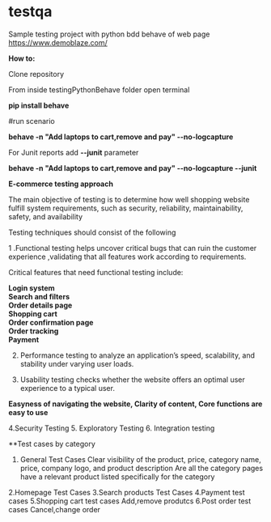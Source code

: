 # testqa

Sample testing project with python bdd behave of web page https://www.demoblaze.com/

**How to:**

Clone repository

From inside testingPythonBehave folder open terminal

**pip install behave**

#run scenario

**behave -n "Add laptops to cart,remove and pay" --no-logcapture**

For Junit reports add **--junit** parameter


**behave -n "Add laptops to cart,remove and pay" --no-logcapture --junit**







**E-commerce testing approach**

The main objective of testing is to determine how well shopping website fulfill system requirements, such as security, reliability, maintainability, safety, and availability

Testing techniques should consist of the following 

1 .Functional testing helps uncover critical bugs that can ruin the customer experience ,validating that all features work according to requirements.

  Critical features that need functional testing include:

  **Login system**  
  **Search and filters**  
  **Order details page**  
  **Shopping cart**  
  **Order confirmation page**  
  **Order tracking**  
  **Payment**   

2. Performance testing  to analyze an application’s speed, scalability, and stability under varying user loads. 

3. Usability testing checks whether the website offers an optimal user experience to a typical user. 

 **Easyness of navigating the website,
  Clarity of content,
  Core functions are easy to use**

4.Security Testing
5. Exploratory  Testing
6. Integration testing

**Test cases by category

1. General Test Cases
    Clear visibility of the product, price, category name, price, company logo, and product description
    Are all the category pages have a relevant product listed specifically for the category

2.Homepage Test Cases
3.Search products Test Cases
4.Payment test cases
5.Shopping cart test cases
  Add,remove produtcs
6.Post order test cases
  Cancel,change order
  

